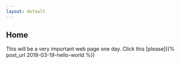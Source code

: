 ```yaml
--- 
layout: default 
---
```


<h2>Home</h2>

This will be a very important web page one day.
Click this [please]({% post_url 2019-03-19-hello-world %})